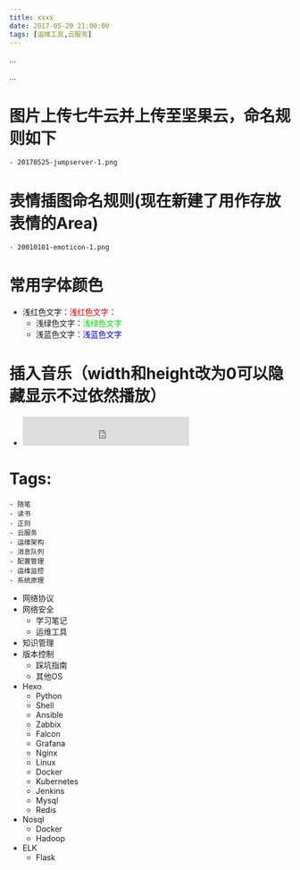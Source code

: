 ```yaml
---
title: xxxx
date: 2017-05-20 21:00:00
tags: [运维工具,云服务]
---
```

...
<!--more-->
...
# 图片上传七牛云并上传至坚果云，命名规则如下
	- 20170525-jumpserver-1.png
# 表情插图命名规则(现在新建了用作存放表情的Area)
	- 20010101-emoticon-1.png
# 常用字体颜色
  - 浅红色文字：<font color="#dd0000">浅红色文字：</font><br />
	- 浅绿色文字：<font color="#00dd00">浅绿色文字</font><br />
	- 浅蓝色文字：<font color="#0000dd">浅蓝色文字</font><br />

# 插入音乐（width和height改为0可以隐藏显示不过依然播放）
  - <iframe frameborder="no" border="0" marginwidth="0" marginheight="0" width=298 height=52 src="http://music.163.com/outchain/player?type=2&id=32192436&auto=1&height=32"></iframe>
# Tags:
	- 随笔
	- 读书
	- 正则
	- 云服务
	- 运维架构
	- 消息队列
	- 配置管理
	- 运维监控
	- 系统原理
  - 网络协议
  - 网络安全
	- 学习笔记
	- 运维工具
  - 知识管理
  - 版本控制
	- 踩坑指南
	- 其他OS
  - Hexo
	- Python
	- Shell
	- Ansible
	- Zabbix
	- Falcon
	- Grafana
	- Nginx
	- Linux
	- Docker
	- Kubernetes
	- Jenkins
	- Mysql
	- Redis
  - Nosql
	- Docker
	- Hadoop
  - ELK
	- Flask
